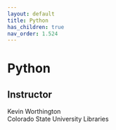 ```yaml
---
layout: default
title: Python
has_children: true
nav_order: 1.524
---
```


# Python

## Instructor
Kevin Worthington\
Colorado State University Libraries
